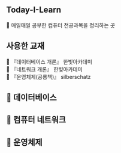 ## Today-I-Learn

📖 매일매일 공부한 컴퓨터 전공과목을 정리하는 곳

## 사용한 교재
📔 『데이터베이스 개론』 한빛아카데미\
📔 『네트워크 개론』 한빛아카데미\
📔 『운영체제(공룡책)』 silberschatz

## 📕 데이터베이스

## 📙 컴퓨터 네트워크

## 📒 운영체제
